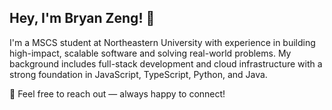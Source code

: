 ## Hey, I'm Bryan Zeng! 👋

I'm a MSCS student at Northeastern University with experience in building high-impact, scalable software and solving real-world problems. My background includes full-stack development and cloud infrastructure with a strong foundation in JavaScript, TypeScript, Python, and Java.

📩 Feel free to reach out — always happy to connect!

<!--
**bzeng68/bzeng68** is a ✨ _special_ ✨ repository because its `README.md` (this file) appears on your GitHub profile.

Here are some ideas to get you started:

- 🔭 I’m currently working on ...
- 🌱 I’m currently learning ...
- 👯 I’m looking to collaborate on ...
- 🤔 I’m looking for help with ...
- 💬 Ask me about ...
- 📫 How to reach me: ...
- 😄 Pronouns: ...
- ⚡ Fun fact: ...
-->
